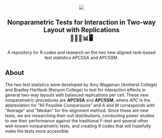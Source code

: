 <p align="center"><img src="https://github.com/tranbaokhue/NP_InteractionReps_Official/blob/86895e6b609452666c34ac4ee143e6c9455f7eea/Literature/Github%20Banner.png"></p>

<h2 align="center">Nonparametric Tests for Interaction in Two-way Layout with Replications<br>
🧮📙🎏📊🖥️ </h2>
<p align="center">A repository for R codes and research on the two new aligned rank-based test statistics APCSSA and APCSSM. </p>

## About
The two test statistics were developed by Amy Wagaman (Amherst College) and Bradley Hartlaub (Kenyon College) to test for interaction effects in general two-way layouts with balanced replications per cell. These new nonparametric procedures are **APCSSA** and **APCSSM**, where *APC* is the abbreviation for "All Possible Comparisons" and *A* and *M* corresponds with "Average" and "Median" for the alignment method. Since these are new tests, we are researching their null distributions, conducting power studies to see their performance against the traditional F-test and several other well-known nonparametric tests, and creating R codes that will hopefully make the tests more accessible.
